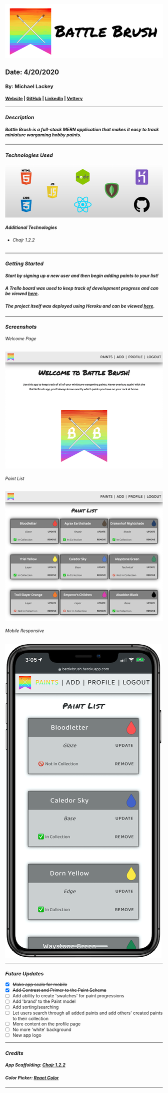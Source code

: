 ![Battle Brush](public/banner.png)

## Date: 4/20/2020

### By: Michael Lackey
#### [Website](https://michaellackey.com/) | [GitHub](https://github.com/mlackey9601) | [LinkedIn](https://www.linkedin.com/in/michaelglackey/) | [Vettery](https://www.vettery.com/ga/employers)
***

### ***Description***

##### Battle Brush is a full-stack MERN application that makes it easy to track miniature wargaming hobby paints.
***

### ***Technologies Used***

![Technologies Used](public/tech-banner.png)

##### ***Additional Technologies***
* ###### Chajr 1.2.2
***

### ***Getting Started***

##### Start by signing up a new user and then begin adding paints to your list!
##### A Trello board was used to keep track of development progress and can be viewed [here](https://trello.com/b/g6V7Aji2/battlebrush).
##### The project itself was deployed using Heroku and can be viewed [here](https://battlebrush.herokuapp.com/).
***

### ***Screenshots***

###### Welcome Page
![Welcome Page](public/welcome.png)

###### Paint List
![Paint List](public/list.png)

###### Mobile Responsive
![Mobile Responsive](public/mobile.png)
***

### ***Future Updates***

- [x] ~~Make app scale for mobile~~
- [x] ~~Add Contrast and Primer to the Paint Schema~~
- [ ] Add ability to create 'swatches' for paint progressions
- [ ] Add 'brand' to the Paint model
- [ ] Add sorting/searching
- [ ] Let users search through all added paints and add others' created paints to their collection
- [ ] More content on the profile page
- [ ] No more 'white' background
- [ ] New app logo
***

### ***Credits***

##### App Scaffolding: [Chajr 1.2.2](https://github.com/davidstinson/chajr)

##### Color Picker: [React Color](https://casesandberg.github.io/react-color/)
***
